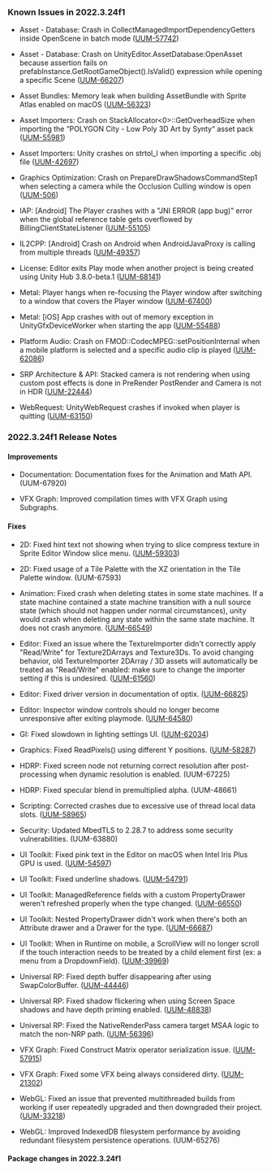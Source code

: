 ### Known Issues in 2022.3.24f1

- Asset - Database: Crash in CollectManagedImportDependencyGetters inside OpenScene in batch mode
    ([UUM-57742](https://issuetracker.unity3d.com/issues/crash-in-collectmanagedimportdependencygetters-inside-openscene-in-batch-mode))

- Asset - Database: Crash on UnityEditor.AssetDatabase:OpenAsset because assertion fails on prefabInstance.GetRootGameObject().IsValid() expression while opening a specific Scene
    ([UUM-66207](https://issuetracker.unity3d.com/issues/crash-on-unityeditor-dot-assetdatabase-openasset-because-assertion-fails-on-prefabinstance-dot-getrootgameobject-dot-isvalid-expression-while-opening-a-specific-scene))

- Asset Bundles: Memory leak when building AssetBundle with Sprite Atlas enabled on macOS
    ([UUM-56323](https://issuetracker.unity3d.com/issues/memory-leak-when-building-assetbundle-with-sprite-atlas-enabled-on-macos))

- Asset Importers: Crash on StackAllocator<0>::GetOverheadSize when importing the “POLYGON City - Low Poly 3D Art by Synty“ asset pack
    ([UUM-55981](https://issuetracker.unity3d.com/issues/crash-on-stackallocator-getoverheadsize-when-importing-the-polygon-city-low-poly-3d-art-by-synty-asset-pack))

- Asset Importers: Unity crashes on strtol_l when importing a specific .obj file
    ([UUM-42697](https://issuetracker.unity3d.com/issues/unity-crashes-on-strtol-l-when-importing-a-specific-obj-file))

- Graphics Optimization: Crash on PrepareDrawShadowsCommandStep1 when selecting a camera while the Occlusion Culling window is open
    ([UUM-506](https://issuetracker.unity3d.com/issues/crash-on-preparedrawshadowscommandstep1-when-selecting-a-camera-while-the-occlusion-culling-window-is-open))

- IAP: [Android] The Player crashes with a "JNI ERROR (app bug)" error when the global reference table gets overflowed by BillingClientStateListener
    ([UUM-55105](https://issuetracker.unity3d.com/issues/android-the-player-crashes-with-a-jni-error-app-bug-error-when-the-global-reference-table-gets-overflowed-by-billingclientstatelistener))

- IL2CPP: [Android] Crash on Android when AndroidJavaProxy is calling from multiple threads
    ([UUM-49357](https://issuetracker.unity3d.com/issues/android-crash-on-android-when-androidjavaproxy-is-calling-from-multiple-threads))

- License: Editor exits Play mode when another project is being created using Unity Hub 3.8.0-beta.1
    ([UUM-68141](https://issuetracker.unity3d.com/issues/editor-exits-play-mode-when-another-project-is-being-created-using-unity-hub-3-dot-8-0-beta-dot-1))

- Metal: Player hangs when re-focusing the Player window after switching to a window that covers the Player window
    ([UUM-67400](https://issuetracker.unity3d.com/issues/player-hangs-when-re-focusing-the-player-window-after-switching-to-a-window-that-covers-the-player-window))

- Metal: [iOS] App crashes with out of memory exception in UnityGfxDeviceWorker when starting the app
    ([UUM-55488](https://issuetracker.unity3d.com/issues/ios-app-crashes-with-out-of-memory-exception-in-unitygfxdeviceworker-when-starting-the-app))

- Platform Audio: Crash on FMOD::CodecMPEG::setPositionInternal when a mobile platform is selected and a specific audio clip is played
    ([UUM-62086](https://issuetracker.unity3d.com/issues/crash-on-fmod-codecmpeg-setpositioninternal-when-a-mobile-platform-is-selected-and-a-specific-audio-clip-is-played))

- SRP Architecture & API: Stacked camera is not rendering when using custom post effects is done in PreRender PostRender and Camera is not in HDR
    ([UUM-22444](https://issuetracker.unity3d.com/issues/ios-stacked-camera-is-not-rendering-when-using-custom-post-effects-and-build-target-is-set-to-ios))

- WebRequest: UnityWebRequest crashes if invoked when player is quitting
    ([UUM-63150](https://issuetracker.unity3d.com/issues/unitywebrequest-crashes-if-invoked-when-player-is-quitting))



### 2022.3.24f1 Release Notes

#### Improvements

- Documentation: Documentation fixes for the Animation and Math API.
    (UUM-67920)

- VFX Graph: Improved compilation times with VFX Graph using Subgraphs.



#### Fixes

- 2D: Fixed hint text not showing when trying to slice compress texture in Sprite Editor Window slice menu.
    ([UUM-59303](https://issuetracker.unity3d.com/issues/sprites-are-sliced-wrong-when-they-are-being-sliced-automatically-on-iossupport-platform-for-macos))

- 2D: Fixed usage of a Tile Palette with the XZ orientation in the Tile Palette window.
    (UUM-67593)

- Animation: Fixed crash when deleting states in some state machines. If a state machine contained a state machine transition with a null source state \(which should not happen under normal circumstances\), unity would crash when deleting any state within the same state machine. It does not crash anymore.
    ([UUM-66549](https://issuetracker.unity3d.com/issues/crash-on-animatorstatemachine-removetransitionswithdeletingobject-when-deleting-a-newly-created-empty-state-in-animator-controller))

- Editor: Fixed an issue where the TextureImporter didn't correctly apply "Read/Write" for Texture2DArrays and Texture3Ds. To avoid changing behavior, old TextureImporter 2DArray / 3D assets will automatically be treated as "Read/Write" enabled: make sure to change the importer setting if this is undesired.
    ([UUM-61560](https://issuetracker.unity3d.com/issues/the-read-slash-write-flag-on-texture2darray-isnt-taking-effect))

- Editor: Fixed driver version in documentation of optix.
    ([UUM-66825](https://issuetracker.unity3d.com/issues/optix-minimum-driver-version-number-is-incorrect))

- Editor: Inspector window controls should no longer become unresponsive after exiting playmode.
    ([UUM-64580](https://issuetracker.unity3d.com/issues/unable-to-interact-with-material-inspector-window-when-entering-and-exiting-play-mode))

- GI: Fixed slowdown in lighting settings UI.
    ([UUM-62034](https://issuetracker.unity3d.com/issues/editor-freezes-when-selecting-a-gameobject-in-the-scene-view-during-the-play-mode))

- Graphics: Fixed ReadPixels\(\) using different Y positions.
    ([UUM-58287](https://issuetracker.unity3d.com/issues/readpixels-uses-different-y-positions-when-built-with-vulkan))

- HDRP: Fixed screen node not returning correct resolution after post-processing when dynamic resolution is enabled.
    (UUM-67225)

- HDRP: Fixed specular blend in premultiplied alpha.
    (UUM-48661)

- Scripting: Corrected crashes due to excessive use of thread local data slots.
    ([UUM-58965](https://issuetracker.unity3d.com/issues/android-crash-on-slash-data-slash-app-slash-com-dot-defaultcompany-dot-webviewandroid-7upuhqo4grf2kpmrmcjrdg-equals-equals-slash-lib-slash-arm64-slash-libxul-dot-so-libxul-dot-so-offset-0x518000-on-android-devices-when-using-webview))

- Security: Updated MbedTLS to 2.28.7 to address some security vulnerabilities.
    (UUM-63880)

- UI Toolkit: Fixed pink text in the Editor on macOS when Intel Iris Plus GPU is used.
    ([UUM-54597](https://issuetracker.unity3d.com/issues/text-in-certain-parts-of-the-unity-editor-appears-pink-with-white-dots-when-using-macos))

- UI Toolkit: Fixed underline shadows.
    ([UUM-54791](https://issuetracker.unity3d.com/issues/the-underline-fades-away-when-you-zoom-in-slash-out-in-the-ui-builder))

- UI Toolkit: ManagedReference fields with a custom PropertyDrawer weren't refreshed properly when the type changed.
    ([UUM-66550](https://issuetracker.unity3d.com/issues/managedreference-fields-with-a-custom-propertydrawer-arent-refreshed-properly-when-changing-properties))

- UI Toolkit: Nested PropertyDrawer didn't work when there's both an Attribute drawer and a Drawer for the type.
    ([UUM-66687](https://issuetracker.unity3d.com/issues/nested-propertydrawer-doesnt-work-when-theres-both-an-attribute-drawer-and-a-drawer-for-the-type))

- UI Toolkit: When in Runtime on mobile, a ScrollView will no longer scroll if the touch interaction needs to be treated by a child element first \(ex: a menu from a DropdownField\).
    ([UUM-39969](https://issuetracker.unity3d.com/issues/scrollview-scrolls-when-clicking-a-button-after-selecting-the-dropdownfield-item))

- Universal RP: Fixed depth buffer disappearing after using SwapColorBuffer.
    ([UUM-44446](https://issuetracker.unity3d.com/issues/depthtarget-disappears-when-calling-swapcolorbuffer))

- Universal RP: Fixed shadow flickering when using Screen Space shadows and have depth priming enabled.
    ([UUM-48838](https://issuetracker.unity3d.com/issues/screen-space-shadows-render-feature-draws-incorrect-shadowing-on-opaques-when-depth-priming-mode-is-set-to-auto-or-forced))

- Universal RP: Fixed the NativeRenderPass camera target MSAA logic to match the non-NRP path.
    ([UUM-56396](https://issuetracker.unity3d.com/issues/errors-are-thrown-when-native-renderpass-is-enabled))

- VFX Graph: Fixed Construct Matrix operator serialization issue.
    ([UUM-57915](https://issuetracker.unity3d.com/issues/construct-matrix-operator-is-causing-serialization-issues))

- VFX Graph: Fixed some VFX being always considered dirty.
    ([UUM-21302](https://issuetracker.unity3d.com/issues/vfx-file-gets-modified-without-making-changes-when-saving-project))

- WebGL: Fixed an issue that prevented multithreaded builds from working if user repeatedly upgraded and then downgraded their project.
    ([UUM-33218](https://issuetracker.unity3d.com/issues/the-index-dot-html-file-is-generated-incorrectly-when-building-a-webgl-project))

- WebGL: Improved IndexedDB filesystem performance by avoiding redundant filesystem persistence operations.
    (UUM-65276)




#### Package changes in 2022.3.24f1